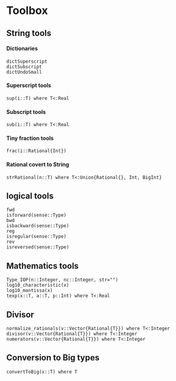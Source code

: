 # Toolbox

## String tools

#### Dictionaries

```@docs
dictSuperscript
dictSubscript
dictUndoSmall
```

#### Superscript tools

```@docs
sup(i::T) where T<:Real
```

#### Subscript tools

```@docs
sub(i::T) where T<:Real
```

#### Tiny fraction tools

```@docs
frac(i::Rational{Int})
```

#### Rational covert to String

```@docs
strRational(n::T) where T<:Union{Rational{}, Int, BigInt}
```

## logical tools

```@docs
fwd
isforward(sense::Type)
bwd
isbackward(sense::Type)
reg
isregular(sense::Type)
rev
isreversed(sense::Type)
```

## Mathematics tools

```@docs
Type_IOP(n::Integer, nc::Integer, str="")
log10_characteristic(x)
log10_mantissa(x)
texp(x::T, a::T, p::Int) where T<:Real
```

## Divisor

```@docs
normalize_rationals(v::Vector{Rational{T}}) where T<:Integer
divisor(v::Vector{Rational{T}}) where T<:Integer
numerators(v::Vector{Rational{T}}) where T<:Integer
```
## Conversion to Big types

```@docs
convertToBig(x::T) where T
```
